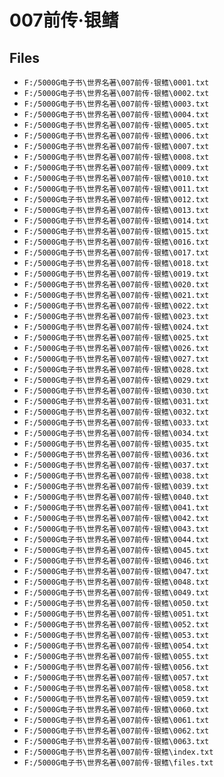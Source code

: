 # 007前传·银鳍

## Files

- `F:/5000G电子书\世界名著\007前传·银鳍\0001.txt`
- `F:/5000G电子书\世界名著\007前传·银鳍\0002.txt`
- `F:/5000G电子书\世界名著\007前传·银鳍\0003.txt`
- `F:/5000G电子书\世界名著\007前传·银鳍\0004.txt`
- `F:/5000G电子书\世界名著\007前传·银鳍\0005.txt`
- `F:/5000G电子书\世界名著\007前传·银鳍\0006.txt`
- `F:/5000G电子书\世界名著\007前传·银鳍\0007.txt`
- `F:/5000G电子书\世界名著\007前传·银鳍\0008.txt`
- `F:/5000G电子书\世界名著\007前传·银鳍\0009.txt`
- `F:/5000G电子书\世界名著\007前传·银鳍\0010.txt`
- `F:/5000G电子书\世界名著\007前传·银鳍\0011.txt`
- `F:/5000G电子书\世界名著\007前传·银鳍\0012.txt`
- `F:/5000G电子书\世界名著\007前传·银鳍\0013.txt`
- `F:/5000G电子书\世界名著\007前传·银鳍\0014.txt`
- `F:/5000G电子书\世界名著\007前传·银鳍\0015.txt`
- `F:/5000G电子书\世界名著\007前传·银鳍\0016.txt`
- `F:/5000G电子书\世界名著\007前传·银鳍\0017.txt`
- `F:/5000G电子书\世界名著\007前传·银鳍\0018.txt`
- `F:/5000G电子书\世界名著\007前传·银鳍\0019.txt`
- `F:/5000G电子书\世界名著\007前传·银鳍\0020.txt`
- `F:/5000G电子书\世界名著\007前传·银鳍\0021.txt`
- `F:/5000G电子书\世界名著\007前传·银鳍\0022.txt`
- `F:/5000G电子书\世界名著\007前传·银鳍\0023.txt`
- `F:/5000G电子书\世界名著\007前传·银鳍\0024.txt`
- `F:/5000G电子书\世界名著\007前传·银鳍\0025.txt`
- `F:/5000G电子书\世界名著\007前传·银鳍\0026.txt`
- `F:/5000G电子书\世界名著\007前传·银鳍\0027.txt`
- `F:/5000G电子书\世界名著\007前传·银鳍\0028.txt`
- `F:/5000G电子书\世界名著\007前传·银鳍\0029.txt`
- `F:/5000G电子书\世界名著\007前传·银鳍\0030.txt`
- `F:/5000G电子书\世界名著\007前传·银鳍\0031.txt`
- `F:/5000G电子书\世界名著\007前传·银鳍\0032.txt`
- `F:/5000G电子书\世界名著\007前传·银鳍\0033.txt`
- `F:/5000G电子书\世界名著\007前传·银鳍\0034.txt`
- `F:/5000G电子书\世界名著\007前传·银鳍\0035.txt`
- `F:/5000G电子书\世界名著\007前传·银鳍\0036.txt`
- `F:/5000G电子书\世界名著\007前传·银鳍\0037.txt`
- `F:/5000G电子书\世界名著\007前传·银鳍\0038.txt`
- `F:/5000G电子书\世界名著\007前传·银鳍\0039.txt`
- `F:/5000G电子书\世界名著\007前传·银鳍\0040.txt`
- `F:/5000G电子书\世界名著\007前传·银鳍\0041.txt`
- `F:/5000G电子书\世界名著\007前传·银鳍\0042.txt`
- `F:/5000G电子书\世界名著\007前传·银鳍\0043.txt`
- `F:/5000G电子书\世界名著\007前传·银鳍\0044.txt`
- `F:/5000G电子书\世界名著\007前传·银鳍\0045.txt`
- `F:/5000G电子书\世界名著\007前传·银鳍\0046.txt`
- `F:/5000G电子书\世界名著\007前传·银鳍\0047.txt`
- `F:/5000G电子书\世界名著\007前传·银鳍\0048.txt`
- `F:/5000G电子书\世界名著\007前传·银鳍\0049.txt`
- `F:/5000G电子书\世界名著\007前传·银鳍\0050.txt`
- `F:/5000G电子书\世界名著\007前传·银鳍\0051.txt`
- `F:/5000G电子书\世界名著\007前传·银鳍\0052.txt`
- `F:/5000G电子书\世界名著\007前传·银鳍\0053.txt`
- `F:/5000G电子书\世界名著\007前传·银鳍\0054.txt`
- `F:/5000G电子书\世界名著\007前传·银鳍\0055.txt`
- `F:/5000G电子书\世界名著\007前传·银鳍\0056.txt`
- `F:/5000G电子书\世界名著\007前传·银鳍\0057.txt`
- `F:/5000G电子书\世界名著\007前传·银鳍\0058.txt`
- `F:/5000G电子书\世界名著\007前传·银鳍\0059.txt`
- `F:/5000G电子书\世界名著\007前传·银鳍\0060.txt`
- `F:/5000G电子书\世界名著\007前传·银鳍\0061.txt`
- `F:/5000G电子书\世界名著\007前传·银鳍\0062.txt`
- `F:/5000G电子书\世界名著\007前传·银鳍\0063.txt`
- `F:/5000G电子书\世界名著\007前传·银鳍\index.txt`
- `F:/5000G电子书\世界名著\007前传·银鳍\files.txt`
